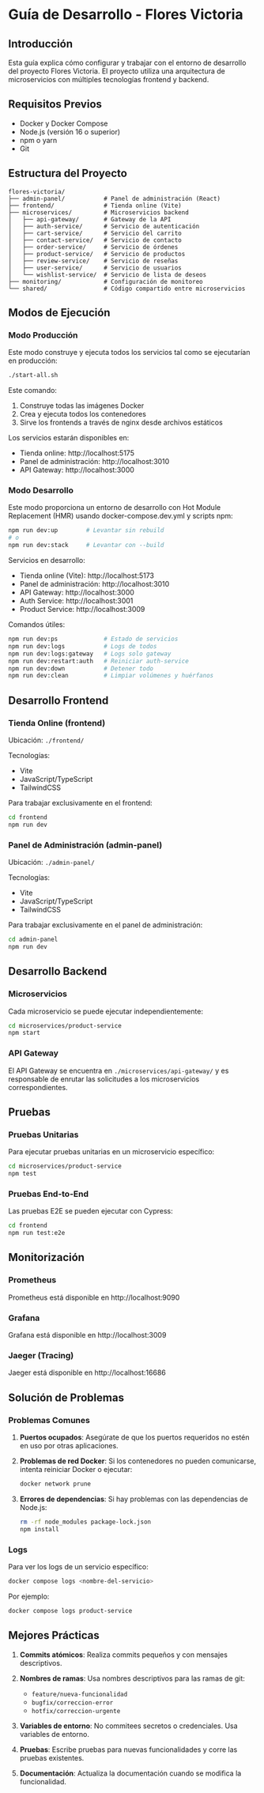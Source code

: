 # Guía de Desarrollo - Flores Victoria

## Introducción

Esta guía explica cómo configurar y trabajar con el entorno de desarrollo del proyecto Flores Victoria. El proyecto utiliza una arquitectura de microservicios con múltiples tecnologías frontend y backend.

## Requisitos Previos

- Docker y Docker Compose
- Node.js (versión 16 o superior)
- npm o yarn
- Git

## Estructura del Proyecto

```
flores-victoria/
├── admin-panel/           # Panel de administración (React)
├── frontend/              # Tienda online (Vite)
├── microservices/         # Microservicios backend
│   ├── api-gateway/       # Gateway de la API
│   ├── auth-service/      # Servicio de autenticación
│   ├── cart-service/      # Servicio del carrito
│   ├── contact-service/   # Servicio de contacto
│   ├── order-service/     # Servicio de órdenes
│   ├── product-service/   # Servicio de productos
│   ├── review-service/    # Servicio de reseñas
│   ├── user-service/      # Servicio de usuarios
│   └── wishlist-service/  # Servicio de lista de deseos
├── monitoring/            # Configuración de monitoreo
└── shared/                # Código compartido entre microservicios
```

## Modos de Ejecución

### Modo Producción

Este modo construye y ejecuta todos los servicios tal como se ejecutarían en producción:

```bash
./start-all.sh
```

Este comando:
1. Construye todas las imágenes Docker
2. Crea y ejecuta todos los contenedores
3. Sirve los frontends a través de nginx desde archivos estáticos

Los servicios estarán disponibles en:
- Tienda online: http://localhost:5175
- Panel de administración: http://localhost:3010
- API Gateway: http://localhost:3000

### Modo Desarrollo

Este modo proporciona un entorno de desarrollo con Hot Module Replacement (HMR) usando docker-compose.dev.yml y scripts npm:

```bash
npm run dev:up        # Levantar sin rebuild
# o
npm run dev:stack     # Levantar con --build
```

Servicios en desarrollo:
- Tienda online (Vite): http://localhost:5173
- Panel de administración: http://localhost:3010
- API Gateway: http://localhost:3000
- Auth Service: http://localhost:3001
- Product Service: http://localhost:3009

Comandos útiles:
```bash
npm run dev:ps             # Estado de servicios
npm run dev:logs           # Logs de todos
npm run dev:logs:gateway   # Logs solo gateway
npm run dev:restart:auth   # Reiniciar auth-service
npm run dev:down           # Detener todo
npm run dev:clean          # Limpiar volúmenes y huérfanos
```

## Desarrollo Frontend

### Tienda Online (frontend)

Ubicación: `./frontend/`

Tecnologías:
- Vite
- JavaScript/TypeScript
- TailwindCSS

Para trabajar exclusivamente en el frontend:
```bash
cd frontend
npm run dev
```

### Panel de Administración (admin-panel)

Ubicación: `./admin-panel/`

Tecnologías:
- Vite
- JavaScript/TypeScript
- TailwindCSS

Para trabajar exclusivamente en el panel de administración:
```bash
cd admin-panel
npm run dev
```

## Desarrollo Backend

### Microservicios

Cada microservicio se puede ejecutar independientemente:

```bash
cd microservices/product-service
npm start
```

### API Gateway

El API Gateway se encuentra en `./microservices/api-gateway/` y es responsable de enrutar las solicitudes a los microservicios correspondientes.

## Pruebas

### Pruebas Unitarias

Para ejecutar pruebas unitarias en un microservicio específico:
```bash
cd microservices/product-service
npm test
```

### Pruebas End-to-End

Las pruebas E2E se pueden ejecutar con Cypress:
```bash
cd frontend
npm run test:e2e
```

## Monitorización

### Prometheus

Prometheus está disponible en http://localhost:9090

### Grafana

Grafana está disponible en http://localhost:3009

### Jaeger (Tracing)

Jaeger está disponible en http://localhost:16686

## Solución de Problemas

### Problemas Comunes

1. **Puertos ocupados**: Asegúrate de que los puertos requeridos no estén en uso por otras aplicaciones.

2. **Problemas de red Docker**: Si los contenedores no pueden comunicarse, intenta reiniciar Docker o ejecutar:
   ```bash
   docker network prune
   ```

3. **Errores de dependencias**: Si hay problemas con las dependencias de Node.js:
   ```bash
   rm -rf node_modules package-lock.json
   npm install
   ```

### Logs

Para ver los logs de un servicio específico:
```bash
docker compose logs <nombre-del-servicio>
```

Por ejemplo:
```bash
docker compose logs product-service
```

## Mejores Prácticas

1. **Commits atómicos**: Realiza commits pequeños y con mensajes descriptivos.

2. **Nombres de ramas**: Usa nombres descriptivos para las ramas de git:
   - `feature/nueva-funcionalidad`
   - `bugfix/correccion-error`
   - `hotfix/correccion-urgente`

3. **Variables de entorno**: No commitees secretos o credenciales. Usa variables de entorno.

4. **Pruebas**: Escribe pruebas para nuevas funcionalidades y corre las pruebas existentes.

5. **Documentación**: Actualiza la documentación cuando se modifica la funcionalidad.